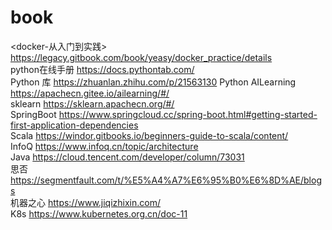 # book
<docker-从入门到实践> 
https://legacy.gitbook.com/book/yeasy/docker_practice/details  
python在线手册 
https://docs.pythontab.com/  
Python 库
https://zhuanlan.zhihu.com/p/21563130
Python AILearning 
https://apachecn.gitee.io/ailearning/#/  
sklearn 
https://sklearn.apachecn.org/#/  
SpringBoot 
https://www.springcloud.cc/spring-boot.html#getting-started-first-application-dependencies  
Scala 
https://windor.gitbooks.io/beginners-guide-to-scala/content/  
InfoQ 
https://www.infoq.cn/topic/architecture  
Java 
https://cloud.tencent.com/developer/column/73031  
思否 
https://segmentfault.com/t/%E5%A4%A7%E6%95%B0%E6%8D%AE/blogs  
机器之心 
https://www.jiqizhixin.com/  
K8s 
https://www.kubernetes.org.cn/doc-11  

